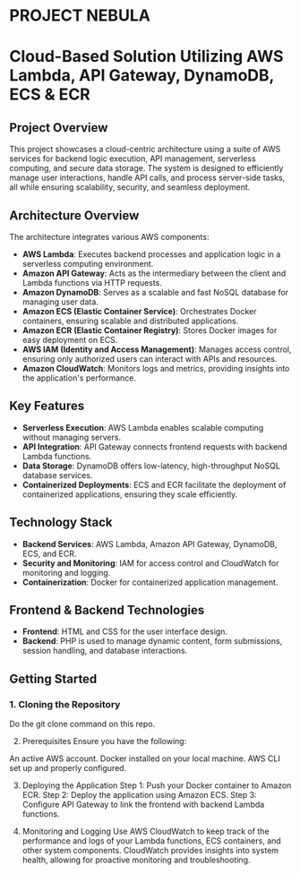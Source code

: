 # **PROJECT NEBULA**

# **Cloud-Based Solution Utilizing AWS Lambda, API Gateway, DynamoDB, ECS & ECR**

## **Project Overview**
This project showcases a cloud-centric architecture using a suite of AWS services for backend logic execution, API management, serverless computing, and secure data storage. The system is designed to efficiently manage user interactions, handle API calls, and process server-side tasks, all while ensuring scalability, security, and seamless deployment.

## **Architecture Overview**
The architecture integrates various AWS components:
- **AWS Lambda**: Executes backend processes and application logic in a serverless computing environment.
- **Amazon API Gateway**: Acts as the intermediary between the client and Lambda functions via HTTP requests.
- **Amazon DynamoDB**: Serves as a scalable and fast NoSQL database for managing user data.
- **Amazon ECS (Elastic Container Service)**: Orchestrates Docker containers, ensuring scalable and distributed applications.
- **Amazon ECR (Elastic Container Registry)**: Stores Docker images for easy deployment on ECS.
- **AWS IAM (Identity and Access Management)**: Manages access control, ensuring only authorized users can interact with APIs and resources.
- **Amazon CloudWatch**: Monitors logs and metrics, providing insights into the application's performance.

## **Key Features**
- **Serverless Execution**: AWS Lambda enables scalable computing without managing servers.
- **API Integration**: API Gateway connects frontend requests with backend Lambda functions.
- **Data Storage**: DynamoDB offers low-latency, high-throughput NoSQL database services.
- **Containerized Deployments**: ECS and ECR facilitate the deployment of containerized applications, ensuring they scale efficiently.

## **Technology Stack**
- **Backend Services**: AWS Lambda, Amazon API Gateway, DynamoDB, ECS, and ECR.
- **Security and Monitoring**: IAM for access control and CloudWatch for monitoring and logging.
- **Containerization**: Docker for containerized application management.

## **Frontend & Backend Technologies**
- **Frontend**: HTML and CSS for the user interface design.
- **Backend**: PHP is used to manage dynamic content, form submissions, session handling, and database interactions.

## **Getting Started**

### **1. Cloning the Repository**
Do the git clone command on this repo.


2. Prerequisites
Ensure you have the following:

An active AWS account.
Docker installed on your local machine.
AWS CLI set up and properly configured.

3. Deploying the Application
Step 1: Push your Docker container to Amazon ECR.
Step 2: Deploy the application using Amazon ECS.
Step 3: Configure API Gateway to link the frontend with backend Lambda functions.


4. Monitoring and Logging
Use AWS CloudWatch to keep track of the performance and logs of your Lambda functions, ECS containers, and other system components. CloudWatch provides insights into system health, allowing for proactive monitoring and troubleshooting.



